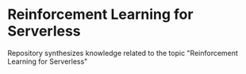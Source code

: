 # Reinforcement Learning for Serverless
Repository synthesizes knowledge related to the topic "Reinforcement Learning for Serverless"